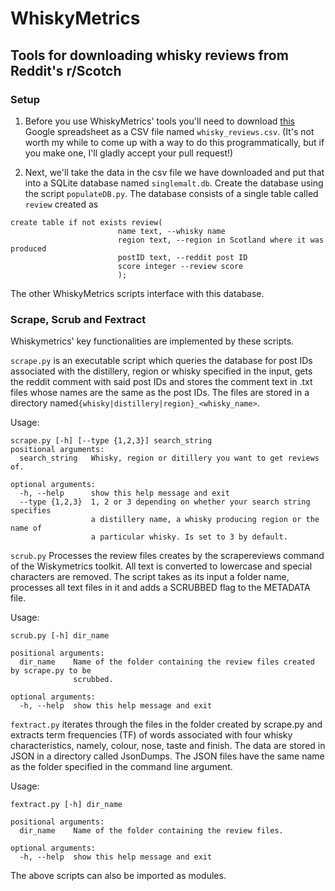 # WhiskyMetrics
## Tools for downloading whisky reviews from Reddit's r/Scotch

### Setup
1. Before you use WhiskyMetrics' tools you'll need to download [this](https://docs.google.com/spreadsheets/d/1X1HTxkI6SqsdpNSkSSivMzpxNT-oeTbjFFDdEkXD30o/edit#gid=695409533) Google spreadsheet as a CSV file named `whisky_reviews.csv`. (It's not worth my while to come up with a way to do this programmatically, but if you make one, I'll gladly accept your pull request!)

2. Next, we'll take the data in the csv file we have downloaded and put that into a SQLite database named `singlemalt.db`. Create the database using the script `populateDB.py`. The database consists of a single table called `review` created as
```
create table if not exists review(
                        name text, --whisky name
                        region text, --region in Scotland where it was produced
                        postID text, --reddit post ID
                        score integer --review score
                        );
```
The other WhiskyMetrics scripts interface with this database.

### Scrape, Scrub and Fextract
Whiskymetrics' key functionalities are implemented by these scripts.

`scrape.py` is an executable script which queries the database for post IDs associated with the distillery, region or whisky specified in the input, gets the reddit comment with said post IDs and stores the comment text in .txt files whose names are the same as the post IDs. The files are stored in a directory named`{whisky|distillery|region}_<whisky_name>`. 

Usage:
```
scrape.py [-h] [--type {1,2,3}] search_string
positional arguments:
  search_string   Whisky, region or ditillery you want to get reviews of.

optional arguments:
  -h, --help      show this help message and exit
  --type {1,2,3}  1, 2 or 3 depending on whether your search string specifies
                  a distillery name, a whisky producing region or the name of
                  a particular whisky. Is set to 3 by default.
```

`scrub.py` Processes the review files creates by the scrapereviews command of the Wiskymetrics toolkit. All text is converted to lowercase and special characters are removed. The script takes as its input a folder name, processes all text files in it and adds a SCRUBBED flag to the METADATA file.

Usage: 
```
scrub.py [-h] dir_name

positional arguments:
  dir_name    Name of the folder containing the review files created by scrape.py to be
              scrubbed.

optional arguments:
  -h, --help  show this help message and exit
```

`fextract.py` iterates through the files in the folder created by scrape.py and extracts term frequencies (TF) of words associated with four whisky characteristics, namely, colour, nose, taste and finish. The data are stored in JSON in a directory called JsonDumps. The JSON files have the same name as the folder specified in the command line argument.

Usage:
```
fextract.py [-h] dir_name

positional arguments:
  dir_name    Name of the folder containing the review files.

optional arguments:
  -h, --help  show this help message and exit
```
The above scripts can also be imported as modules. 
